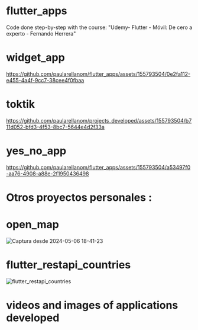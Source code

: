 # flutter_apps
Code done step-by-step with the course: "Udemy- Flutter - Móvil: De cero a experto - Fernando Herrera"

# widget_app



https://github.com/paularellanom/flutter_apps/assets/155793504/0e2fa112-e455-4a4f-9cc7-38cee4f0fbaa


# toktik

https://github.com/paularellanom/projects_developed/assets/155793504/b711d052-bfd3-4f53-8bc7-5644e4d2f33a



# yes_no_app

https://github.com/paularellanom/flutter_apps/assets/155793504/a53497f0-aa76-4908-a88e-2f1950436498



#
# Otros proyectos personales :

# open_map

![Captura desde 2024-05-06 18-41-23](https://github.com/paularellanom/flutter_apps/assets/155793504/69256c3b-e99b-4702-b827-fd79a026a454)


# flutter_restapi_countries 


![flutter_restapi_countries](https://github.com/paularellanom/flutter_apps/assets/155793504/67b1f62a-c994-4af1-8f03-5e4082bb7f07)


# videos and images of applications developed

